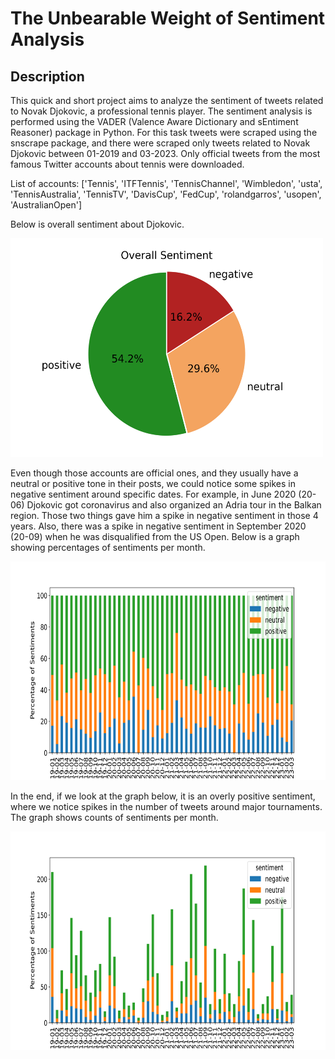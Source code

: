 # The Unbearable Weight of Sentiment Analysis

## Description

This quick and short project aims to analyze the sentiment of tweets related to Novak Djokovic, a professional tennis player. The sentiment analysis is performed using the VADER (Valence Aware Dictionary and sEntiment Reasoner) package in Python.
For this task tweets were scraped using the snscrape package, and there were scraped only tweets related to Novak Djokovic between 01-2019 and 03-2023.
Only official tweets from the most famous Twitter accounts about tennis were downloaded.

List of accounts: ['Tennis', 'ITFTennis', 'TennisChannel', 'Wimbledon', 'usta', 'TennisAustralia', 'TennisTV', 'DavisCup', 'FedCup', 'rolandgarros', 'usopen', 'AustralianOpen']

Below is overall sentiment about Djokovic.

<img src="/graphs/overallSentiment.png" alt="Overall Sentiment" width="500" height="350">

Even though those accounts are official ones, and they usually have a neutral or positive tone in their posts, we could notice some spikes in negative sentiment around specific dates.
For example, in June 2020 (20-06) Djokovic got coronavirus and also organized an Adria tour in the Balkan region. Those two things gave him a spike in negative sentiment in those 4 years. 
Also, there was a spike in negative sentiment in September 2020 (20-09) when he was disqualified from the US Open. 
Below is a graph showing percentages of sentiments per month.

<img src="/graphs/percentage.png" alt="perc" width="750" height="350">

In the end, if we look at the graph below, it is an overly positive sentiment, where we notice spikes in the number of tweets around major tournaments.
The graph shows counts of sentiments per month.

<img src="/graphs/count.png" alt="perc" width="750" height="350" style="background-color:white">
